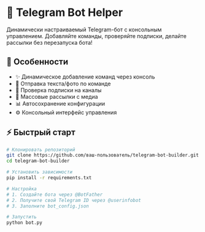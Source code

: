 # 🤖 Telegram Bot Helper

Динамически настраиваемый Telegram-бот с консольным управлением. Добавляйте команды, проверяйте подписки, делайте рассылки без перезапуска бота!

## 🚀 Особенности
- ✨ Динамическое добавление команд через консоль
- 📸 Отправка текста/фото по команде
- 🔔 Проверка подписки на каналы
- 📢 Массовые рассылки с медиа
- 📊 Автосохранение конфигурации
- ⚙️ Консольный интерфейс управления

## ⚡️ Быстрый старт

```bash
# Клонировать репозиторий
git clone https://github.com/ваш-пользователь/telegram-bot-builder.git
cd telegram-bot-builder

# Установить зависимости
pip install -r requirements.txt

# Настройка
# 1. Создайте бота через @BotFather
# 2. Получите свой Telegram ID через @userinfobot
# 3. Заполните bot_config.json

# Запустить
python bot.py
